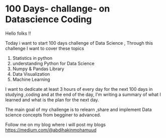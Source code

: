 # 100 Days- challange- on Datascience Coding

Hello folks !!

Today i want to start 100 days challenge of Data Science , Through this challenge I want to cover these topics 
1. Statistics in python 
2. understanding Python for Data Science
3. Numpy & Pandas Library
4. Data Visualization 
5. Machine Learning 

I want to dedicate at least 3 hours of every day for the next 100 days in studying ,coding and at the end of the day, I'm writing a summary of what I learned and what is the plan for the next day.

The main goal of my challenge is to relearn ,share and implement Data science concepts from begginer to advanced.


Follow me on my blog where i will post my blogs https://medium.com/@abdihakinmohamuud
